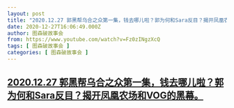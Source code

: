 ```yaml
---
layout: post
title: "2020.12.27 郭黑帮乌合之众第一集，钱去哪儿啦？郭为何和Sara反目？揭开凤凰农场和VOG的黑幕。"
date: 2020-12-27T16:06:49.000Z
author: 图森破故事会
from: https://www.youtube.com/watch?v=Fz0zINgzXcQ
tags: [ 图森破故事会 ]
categories: [ 图森破故事会 ]
---
```

<!--1609085209000-->
[2020.12.27 郭黑帮乌合之众第一集，钱去哪儿啦？郭为何和Sara反目？揭开凤凰农场和VOG的黑幕。](https://www.youtube.com/watch?v=Fz0zINgzXcQ)
------

<div>

</div>
